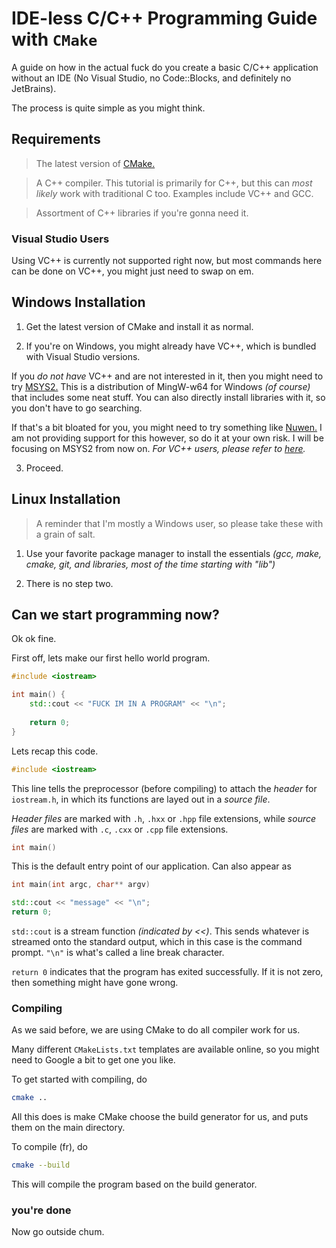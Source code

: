 # IDE-less C/C++ Programming Guide with `CMake`

A guide on how in the actual fuck do you create a basic C/C++ application without an IDE (No Visual Studio, no Code::Blocks, and definitely no JetBrains).

The process is quite simple as you might think.

## Requirements

> The latest version of [CMake.](https://cmake.org/)

> A C++ compiler. This tutorial is primarily for C++, but this can *most likely* work with traditional C too. Examples include VC++ and GCC.

> Assortment of C++ libraries if you're gonna need it.

### Visual Studio Users

Using VC++ is currently not supported right now, but most commands here can be done on VC++, you might just need to swap on em.

## Windows Installation

1. Get the latest version of CMake and install it as normal.

2. If you're on Windows, you might already have VC++, which is bundled with Visual Studio versions.

If you *do not have* VC++ and are not interested in it, then you might need to try [MSYS2.](https://www.msys2.org/) This is a distribution of MingW-w64 for Windows *(of course)* that includes some neat stuff. You can also directly install libraries with it, so you don't have to go searching.

If that's a bit bloated for you, you might need to try something like [Nuwen.](https://nuwen.net/mingw.html) I am not providing support for this however, so do it at your own risk. I will be focusing on MSYS2 from now on. *For VC++ users, please refer to [here](#visual-studio-users).*

3. Proceed.

## Linux Installation

> A reminder that I'm mostly a Windows user, so please take these with a grain of salt.

1. Use your favorite package manager to install the essentials *(gcc, make, cmake, git, and libraries, most of the time starting with "lib")*

2. There is no step two. 

## Can we start programming now?

Ok ok fine.

First off, lets make our first hello world program.

```cpp
#include <iostream>

int main() {
    std::cout << "FUCK IM IN A PROGRAM" << "\n";
    
    return 0;
}
```

Lets recap this code.

```cpp 
#include <iostream>
```

This line tells the preprocessor (before compiling) to attach the *header* for `iostream.h`, in which its functions are layed out in a *source file*.

*Header files* are marked with `.h`, `.hxx` or `.hpp` file extensions, while *source files* are marked with `.c`, `.cxx` or `.cpp` file extensions.

```cpp
int main()
```

This is the default entry point of our application. Can also appear as

```cpp
int main(int argc, char** argv)
```

```cpp
std::cout << "message" << "\n";
return 0;
```

`std::cout` is a stream function *(indicated by <<)*. This sends whatever is streamed onto the standard output, which in this case is the command prompt. `"\n"` is what's called a line break character.

`return 0` indicates that the program has exited successfully. If it is not zero, then something might have gone wrong.

### Compiling

As we said before, we are using CMake to do all compiler work for us.

Many different `CMakeLists.txt` templates are available online, so you might need to Google a bit to get one you like.

To get started with compiling, do

```bash
cmake ..
```

All this does is make CMake choose the build generator for us, and puts them on the main directory.

To compile (fr), do

```bash
cmake --build
```

This will compile the program based on the build generator.

### you're done

Now go outside chum.
